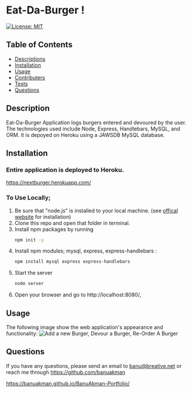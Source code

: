 # Eat-Da-Burger ! 
  
[![License: MIT](https://img.shields.io/badge/License-MIT-yellow.svg)](https://opensource.org/licenses/MIT)

## Table of Contents
- [Descriptions](#Description)
- [Installation](#Installation)
- [Usage](#Usage)
- [Contributers](#Contributers)
- [Tests](#Tests)
- [Questions](#Questions)

## Description
Eat-Da-Burger Application logs burgers entered and devoured by the user. The technologies used include Node, Express, Handlebars, MySQL, and ORM. It is depoyed on Heroku using a JAWSDB MySQL database.

## Installation
### Entire application is deployed to Heroku. 
https://nextburger.herokuapp.com/

### To Use Locally;
1. Be sure that "node.js" is installed to your local machine. (see <a href="https://nodejs.org/en/download/" rel="nofollow">offical website</a> for installation)
2. Clone this repo and open that folder in terminal.
3. Install npm packages by running 
    ```bash
    npm init -y
    ```
4. Install npm modules; mysql, express, express-handlebars : 
    ```bash
    npm install mysql express express-handlebars
    ```
6. Start the server
    ```bash
    node server
    ```
7. Open your browser and go to http://localhost:8080/,

## Usage
The following image show the web application's appearance and functionality:
![Add a new Burger, Devour a Burger, Re-Order A Burger](./public/assets/images/burgerapp.gif)

## Questions
If you have any questions, please send an email to banu@breative.net or reach me through https://github.com/banuakman

https://banuakman.github.io/BanuAkman-Portfolio/